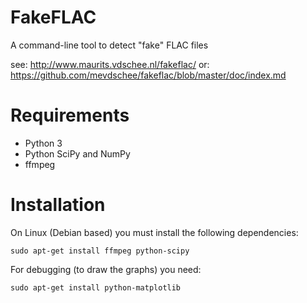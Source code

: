 FakeFLAC
========

A command-line tool to detect "fake" FLAC files

see: http://www.maurits.vdschee.nl/fakeflac/
or: https://github.com/mevdschee/fakeflac/blob/master/doc/index.md

# Requirements

- Python 3
- Python SciPy and NumPy
- ffmpeg

# Installation

On Linux (Debian based) you must install the following dependencies:

    sudo apt-get install ffmpeg python-scipy

For debugging (to draw the graphs) you need:

    sudo apt-get install python-matplotlib
    
